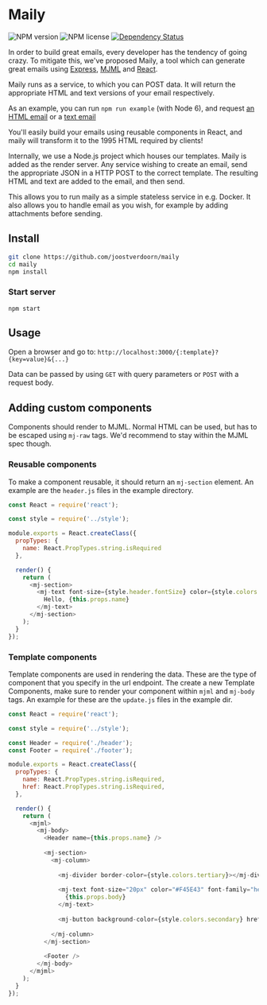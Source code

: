 # Maily

![NPM version](https://img.shields.io/npm/v/maily.svg)
![NPM license](https://img.shields.io/npm/l/maily.svg)
[![Dependency Status](https://gemnasium.com/badges/github.com/inventid/maily.svg)](https://gemnasium.com/github.com/inventid/maily)

In order to build great emails, every developer has the tendency of going crazy.
To mitigate this, we've proposed Maily, a tool which can generate great emails using [Express](https://github.com/expressjs/express), [MJML](https://github.com/mjmlio/mjml) and [React](https://github.com/facebook/react).

Maily runs as a service, to which you can POST data.
It will return the appropriate HTML and text versions of your email respectively.

As an example, you can run `npm run example` (with Node 6), and request [an HTML email](http://localhost:3000/update.html?name=developer&body=This%20is%20an%20example%20message) or a [text email](http://localhost:3000/update.txt?name=developer&body=This%20is%20an%20example%20message)
 
You'll easily build your emails using reusable components in React, and maily will transform it to the 1995 HTML required by clients!

Internally, we use a Node.js project which houses our templates.
Maily is added as the render server.
Any service wishing to create an email, send the appropriate JSON in a HTTP POST to the correct template.
The resulting HTML and text are added to the email, and then send.

This allows you to run maily as a simple stateless service in e.g. Docker.
It also allows you to handle email as you wish, for example by adding attachments before sending.

## Install
```zsh
git clone https://github.com/joostverdoorn/maily
cd maily
npm install
```
### Start server
`npm start`

## Usage

Open a browser and go to:
`http://localhost:3000/{:template}?{key=value}&{...}`

Data can be passed by using `GET` with query parameters or `POST` with a request body.

## Adding custom components
Components should render to MJML.
Normal HTML can be used, but has to be escaped using `mj-raw` tags.
We'd recommend to stay within the MJML spec though.

### Reusable components
To make a component reusable, it should return an `mj-section` element.
An example are the `header.js` files in the example directory.

```javascript
const React = require('react');

const style = require('../style');

module.exports = React.createClass({
  propTypes: {
    name: React.PropTypes.string.isRequired
  },

  render() {
    return (
      <mj-section>
        <mj-text font-size={style.header.fontSize} color={style.colors.primary}>
          Hello, {this.props.name}
        </mj-text>
      </mj-section>
    );
  }
});

```

### Template components

Template components are used in rendering the data.
These are the type of component that you specify in the url endpoint.
The create a new Template Components, make sure to render your component within `mjml` and `mj-body` tags.
An example for these are the `update.js` files in the example dir.

```javascript
const React = require('react');

const style = require('../style');

const Header = require('./header');
const Footer = require('./footer');

module.exports = React.createClass({
  propTypes: {
    name: React.PropTypes.string.isRequired,
    href: React.PropTypes.string.isRequired,
  },

  render() {
    return (
      <mjml>
        <mj-body>
          <Header name={this.props.name} />
  
          <mj-section>
            <mj-column>
  
              <mj-divider border-color={style.colors.tertiary}></mj-divider>
  
              <mj-text font-size="20px" color="#F45E43" font-family="helvetica">
                {this.props.body}
              </mj-text>
  
              <mj-button background-color={style.colors.secondary} href={this.props.href}>Go now!</mj-button>
  
            </mj-column>
          </mj-section>
  
          <Footer />
        </mj-body>
      </mjml>
    );
  }
});

```
